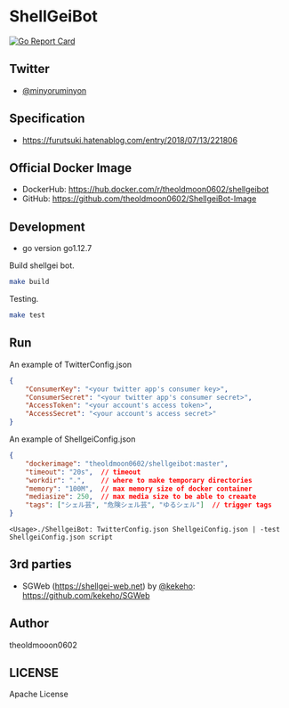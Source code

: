 # ShellGeiBot

[![Go Report Card](https://goreportcard.com/badge/github.com/theoldmoon0602/ShellgeiBot)](https://goreportcard.com/report/github.com/theoldmoon0602/ShellgeiBot)

## Twitter

- [@minyoruminyon](https://twitter.com/minyoruminyon)

## Specification

- https://furutsuki.hatenablog.com/entry/2018/07/13/221806

## Official Docker Image

- DockerHub: https://hub.docker.com/r/theoldmoon0602/shellgeibot
- GitHub: https://github.com/theoldmoon0602/ShellgeiBot-Image

## Development

* go version go1.12.7

Build shellgei bot.

```bash
make build
```

Testing.

```bash
make test
```

## Run

An example of TwitterConfig.json

```json
{
	"ConsumerKey": "<your twitter app's consumer key>",
	"ConsumerSecret": "<your twitter app's consumer secret>",
	"AccessToken": "<your account's access token>",
	"AccessSecret": "<your account's access secret>"
}
```

An example of ShellgeiConfig.json

```json
{
	"dockerimage": "theoldmoon0602/shellgeibot:master",
	"timeout": "20s",  // timeout
	"workdir": ".",    // where to make temporary directories
	"memory": "100M",  // max memory size of docker container
	"mediasize": 250,  // max media size to be able to creaate
	"tags": ["シェル芸", "危険シェル芸", "ゆるシェル"]  // trigger tags
}
```


```
<Usage>./ShellgeiBot: TwitterConfig.json ShellgeiConfig.json | -test ShellgeiConfig.json script
```

## 3rd parties

- SGWeb (https://shellgei-web.net) by [@kekeho](https://github.com/kekeho): https://github.com/kekeho/SGWeb

## Author

theoldmooon0602

## LICENSE

Apache License


